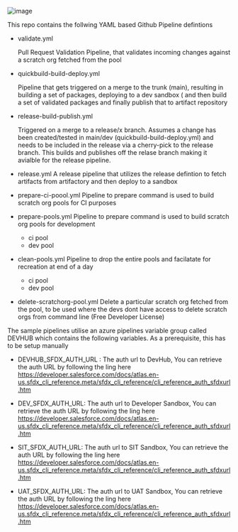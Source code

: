 ![image](https://gblobscdn.gitbook.com/assets%2F-MI39dIf1BuKlg_oSIG_%2F-MersLlsLMydZ6V7hfP-%2F-MersUtb9fBk1m9NMuMc%2Fflowdiagram_revised.png?alt=media&token=b613b0a8-99e3-4702-8f38-033cb1d7700d)

This repo contains the follwing YAML based Github Pipeline defintions

- validate.yml

  Pull Request Validation Pipeline, that validates incoming changes against a scratch org fetched from the pool

- quickbuild-build-deploy.yml

  Pipeline that gets triggered on a merge to the trunk (main), resulting in building a set of packages, deploying to a dev sandbox ( and then build a set of validated packages and finally publish that to artifact repository

- release-build-publish.yml

  Triggered on a merge to a release/x branch. Assumes a change has been created/tested in main/dev (quickbuild-build-deploy.yml) and needs to be included in the release via a cherry-pick to the release branch. This builds and publishes off the relase branch making it avialble for the release pipeline.

- release.yml
  A release pipeline that utilizes the release defintion to fetch artifacts from artifactory and then deploy to a sandbox

- prepare-ci-poool.yml
  Pipeline to prepare command is used to build scratch org pools for CI purposes

- prepare-pools.yml
  Pipeline to prepare command is used to build scratch org pools for development

  - ci pool
  - dev pool

- clean-pools.yml
  Pipeline to drop the entire pools and facilatate for recreation at end of a day

  - ci pool
  - dev pool

- delete-scratchorg-pool.yml
  Delete a particular scratch org fetched from the pool, to be used where the devs dont have access to delete scratch orgs from command line (Free Developer License)

The sample pipelines utilise an azure pipelines variable group called DEVHUB which contains the following variables. As a prerequisite, this has to be setup manually

- DEVHUB_SFDX_AUTH_URL : The auth url to DevHub, You can retrieve the auth URL by following the ling here https://developer.salesforce.com/docs/atlas.en-us.sfdx_cli_reference.meta/sfdx_cli_reference/cli_reference_auth_sfdxurl.htm

- DEV_SFDX_AUTH_URL: The auth url to Developer Sandbox, You can retrieve the auth URL by following the ling here https://developer.salesforce.com/docs/atlas.en-us.sfdx_cli_reference.meta/sfdx_cli_reference/cli_reference_auth_sfdxurl.htm

<!-- - ST_SFDX_AUTH_URL: The auth url to ST Sandbox, You can retrieve the auth URL by following the ling here https://developer.salesforce.com/docs/atlas.en-us.sfdx_cli_reference.meta/sfdx_cli_reference/cli_reference_auth_sfdxurl.htm -->

- SIT_SFDX_AUTH_URL: The auth url to SIT Sandbox, You can retrieve the auth URL by following the ling here https://developer.salesforce.com/docs/atlas.en-us.sfdx_cli_reference.meta/sfdx_cli_reference/cli_reference_auth_sfdxurl.htm

- UAT_SFDX_AUTH_URL: The auth url to UAT Sandbox, You can retrieve the auth URL by following the ling here https://developer.salesforce.com/docs/atlas.en-us.sfdx_cli_reference.meta/sfdx_cli_reference/cli_reference_auth_sfdxurl.htm

